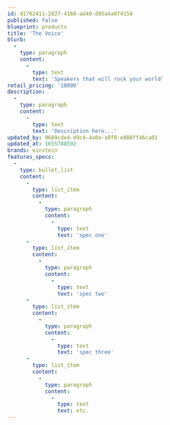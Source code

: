 ```yaml
---
id: d1762411-2827-4160-ad40-d05a4a6f4158
published: false
blueprint: products
title: 'The Voice'
blurb:
  -
    type: paragraph
    content:
      -
        type: text
        text: 'Speakers that will rock your world'
retail_pricing: '10000'
description:
  -
    type: paragraph
    content:
      -
        type: text
        text: 'Description here...'
updated_by: 9689cde4-d9c4-4a0a-a0f0-e088ff46ca01
updated_at: 1655788592
brands: einstein
features_specs:
  -
    type: bullet_list
    content:
      -
        type: list_item
        content:
          -
            type: paragraph
            content:
              -
                type: text
                text: 'spec one'
      -
        type: list_item
        content:
          -
            type: paragraph
            content:
              -
                type: text
                text: 'spec two'
      -
        type: list_item
        content:
          -
            type: paragraph
            content:
              -
                type: text
                text: 'spec three'
      -
        type: list_item
        content:
          -
            type: paragraph
            content:
              -
                type: text
                text: etc.
---
```

